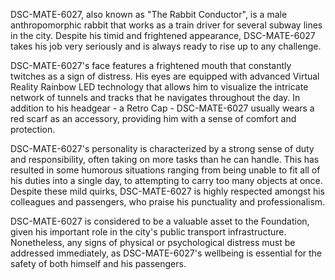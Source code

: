 DSC-MATE-6027, also known as "The Rabbit Conductor", is a male anthropomorphic rabbit that works as a train driver for several subway lines in the city. Despite his timid and frightened appearance, DSC-MATE-6027 takes his job very seriously and is always ready to rise up to any challenge.

DSC-MATE-6027's face features a frightened mouth that constantly twitches as a sign of distress. His eyes are equipped with advanced Virtual Reality Rainbow LED technology that allows him to visualize the intricate network of tunnels and tracks that he navigates throughout the day. In addition to his headgear - a Retro Cap - DSC-MATE-6027 usually wears a red scarf as an accessory, providing him with a sense of comfort and protection.

DSC-MATE-6027's personality is characterized by a strong sense of duty and responsibility, often taking on more tasks than he can handle. This has resulted in some humorous situations ranging from being unable to fit all of his duties into a single day, to attempting to carry too many objects at once. Despite these mild quirks, DSC-MATE-6027 is highly respected amongst his colleagues and passengers, who praise his punctuality and professionalism.

DSC-MATE-6027 is considered to be a valuable asset to the Foundation, given his important role in the city's public transport infrastructure. Nonetheless, any signs of physical or psychological distress must be addressed immediately, as DSC-MATE-6027's wellbeing is essential for the safety of both himself and his passengers.